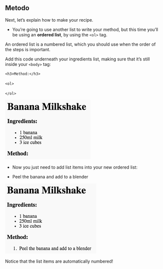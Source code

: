 ## Metodo

Next, let’s explain how to make your recipe.

+ You’re going to use another list to write your method, but this time you’ll be using an **ordered list**, by using the `<ol>` tag.

An ordered list is a numbered list, which you should use when the order of the steps is important.

Add this code underneath your ingredients list, making sure that it’s still inside your `<body>` tag:

    <h3>Method:</h3>
    
    <ol>
    
    </ol>
    

![schermata](images/recipe-method.png)

+ Now you just need to add list items into your new ordered list:

    <li>Peel the banana and add to a blender</li>
    

![schermata](images/recipe-ol.png)

Notice that the list items are automatically numbered!